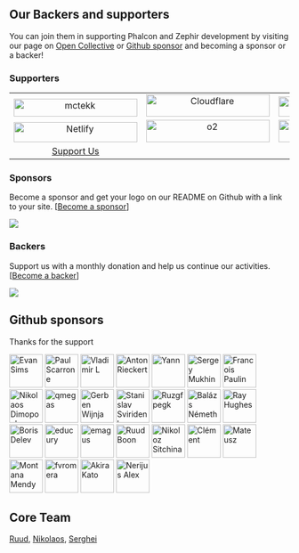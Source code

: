 ## Our Backers and supporters

You can join them in supporting Phalcon and Zephir development by visiting our page on [Open Collective](https://opencollective.com/phalcon) or [Github sponsor](https://phalcon.io/fund) and becoming a sponsor or a backer!

### Supporters

<table>
  <tbody>
    <tr>
      <td align="center" valign="bottom">
        <a href="https://mctekk.com">
          <img width="222px" height="32px" src="https://assets.phalcon.io/phalcon/images/backers/mctekk-149x34.svg" style="max-width:100%; vertical-align: bottom;" alt="mctekk">
        </a>
      </td>
      <td align="center" valign="bottom">
        <a href="https://www.cloudflare.com/">
          <img width="222px" height="40px" src="https://assets.phalcon.io/phalcon/images/backers/cloudflare.svg" style="max-width:100%;" alt="Cloudflare">
        </a>
      </td>
      <td align="center" valign="bottom">
        <a href="https://abits.com">
          <img width="222px" height="36px" src="https://assets.phalcon.io/phalcon/images/backers/abits-100x34.svg" style="max-width:100%;" alt="Abits">
        </a>
      </td>
      <td align="center" valign="bottom">
        <a href="https://algolia.com">
          <img width="222px" height="34px" src="https://assets.phalcon.io/phalcon/images/backers/algolia-725x360.svg" style="max-width:100%;" alt="Algolia">
        </a>
      </td>
    </tr>
    <tr>
    <td align="center" valign="bottom">
        <a href="https://netlify.com">
          <img width="222px" height="36px" src="https://assets.phalcon.io/phalcon/images/backers/netlify-147x40.svg" style="max-width:100%;" alt="Netlify">
        </a>
     </td>
      <td align="center" valign="bottom">
        <a href="https://odva.pro/">
          <img width="222px" height="40px" src="https://assets.phalcon.io/phalcon/images/backers/o2.svg" style="max-width:100%;" alt="o2">
        </a>
      </td>
    <td align="center" valign="bottom">   
      <a href="https://crowdin.com/">
        <img width="222px" height="40px" src="https://assets.phalcon.io/phalcon/images/backers/crowdin.png" style="max-width:100%;" alt="Crowdin">
      </a>
    </td>
     <td align="center" valign="bottom">   
      <a href="https://www.uptrends.com">
        <img width="222px" height="40px" src="https://assets.phalcon.io/phalcon/images/backers/uptrends-200x60.svg" style="max-width:100%;" alt="Uptrends Web Application Monitoring">
      </a>
    </td>
    </tr>
    <tr>
    <td align="center" valign="bottom">   
      <a href="https://phalcon.io/fund">
       Support Us
      </a>
    </td>
    </tr>
  </tbody>
</table>

### Sponsors
Become a sponsor and get your logo on our README on Github with a link to your site. [[Become a sponsor](https://opencollective.com/phalcon#sponsor)]

<a href="https://opencollective.com/phalcon/#contributors">
<img src="https://opencollective.com/phalcon/tiers/sponsors.svg?avatarHeight=48&width=800">
</a>

### Backers
Support us with a monthly donation and help us continue our activities. [[Become a backer](https://opencollective.com/phalcon#backer)]

<a href="https://opencollective.com/phalcon/#contributors">
<img src="https://opencollective.com/phalcon/tiers/backers.svg?avatarHeight=48&width=800&height=200">
</a>

## Github sponsors

Thanks for the support

[//]: github-sponsors

<a href="https://github.com/evansims"><img src="https://avatars2.githubusercontent.com/u/3093?s=460&u=cfba72529ae60e76c15dca111246baea93e333a7&v=4" title="Evan Sims" width="60" height="60"></a>
<a href="https://github.com/ninjapanzer"><img src="https://avatars1.githubusercontent.com/u/159591?s=460&v=4" title="Paul Scarrone" width="60" height="60"></a>
<a href="https://github.com/vlad-light"><img src="https://avatars1.githubusercontent.com/u/277235?s=460&v=4" title="Vladimir L" width="60" height="60"></a>
<a href="https://github.com/alrieckert"><img src="https://avatars1.githubusercontent.com/u/452786?s=460&v=4" title="Anton Rieckert" width="60" height="60"></a>
<a href="https://github.com/yannux"><img src="https://avatars.githubusercontent.com/u/533125?s=460&u=4f1e888783d1faafaa76282e5c388501c2b2df83&v=4" title="Yann" width="60" height="60"></a>
<a href="https://github.com/sinbadxiii"><img src="https://avatars2.githubusercontent.com/u/900273?s=460&v=4" title="Sergey Mukhin" width="60" height="60"></a>
<a href="https://github.com/pfz"><img src="https://avatars2.githubusercontent.com/u/1042926?s=460&u=2ef2c7abef6e873562b3fa10dbab56fc046e04f1&v=4" title="Francois Paulin" width="60" height="60"></a>
<a href="https://github.com/niden"><img src="https://avatars2.githubusercontent.com/u/1073784?s=460&v=4" title="Nikolaos Dimopoulos" width="60" height="60"></a>
<a href="https://github.com/qmegas"><img src="https://avatars3.githubusercontent.com/u/2444896?s=460&v=4" title="qmegas" width="60" height="60"></a>
<a href="https://github.com/gwijnja"><img src="https://avatars1.githubusercontent.com/u/2666867?s=460&u=7f358f88d53208909d808db17b382ae44d9eb48a&v=4" title="Gerben Wijnja" width="60" height="60"></a>
<a href="https://github.com/terolblade"><img src="https://avatars3.githubusercontent.com/u/3078649?s=460&v=4" title="Stanislav Sviridenko" width="60" height="60"></a>
<a href="https://github.com/Ruzgfpegk"><img src="https://avatars1.githubusercontent.com/u/3818364?s=460&v=4" title="Ruzgfpegk" width="60" height="60"></a>
<a href="https://github.com/zsilbi"><img src="https://avatars2.githubusercontent.com/u/3886658?s=460&v=4" title="Balázs Németh" width="60" height="60"></a>
<a href="https://github.com/RayHughes"><img src="https://avatars3.githubusercontent.com/u/4381883?s=460&u=16dbf2e3fbfae0892a858d6d4cc8869bfde6dd74&v=4" title="Ray Hughes" width="60" height="60"></a>
<a href="https://github.com/borisdelev"><img src="https://avatars.githubusercontent.com/u/4441663?s=460&u=be604c39153e26326f2123c6e1bfe880d5ec0947&v=4" title="Boris Delev" width="60" height="60"></a>
<a href="https://github.com/educury"><img src="https://avatars2.githubusercontent.com/u/5339278?s=460&v=4" title="educury" width="60" height="60"></a>
<a href="https://github.com/emagus"><img src="https://avatars3.githubusercontent.com/u/5857789?s=460&v=4" title="emagus" width="60" height="60"></a>
<a href="https://github.com/ruudboon"><img src="https://avatars3.githubusercontent.com/u/7444246?s=460&v=4" title="Ruud Boon" width="60" height="60"></a>
<a href="https://github.com/sitchi"><img src="https://avatars0.githubusercontent.com/u/11546683?s=460&v=4" title="Nikoloz Sitchinava" width="60" height="60"></a>
<a href="https://github.com/tacxticx88"><img src="https://avatars3.githubusercontent.com/u/12997062?s=460&u=5af0fbe438391ac46fb19befe0c20a4b1374e187&v=4" title="Clément" width="60" height="60"></a>
<a href="https://github.com/upabove"><img src="https://avatars.githubusercontent.com/u/17483386?v=4" title="Mateusz" width="60" height="60"></a>
<a href="https://github.com/Montana"><img src="https://avatars3.githubusercontent.com/u/20936398?s=460&v=4" title="Montana Mendy" width="60" height="60"></a>
<a href="https://github.com/fvromera"><img src="https://avatars.githubusercontent.com/u/32909196?s=460&u=a4a6d765c836be52ab247354399d0ed1a49224fa&v=4" title="fvromera" width="60" height="60"></a>
<a href="https://github.com/ak1113"><img src="https://avatars0.githubusercontent.com/u/38716832?s=460&v=4" title="Akira Kato" width="60" height="60"></a>
<a href="https://github.com/dredasss"><img src="https://avatars1.githubusercontent.com/u/38747389?s=460&u=ee99a8bb28ee6bedbbea6325d49d4eb99080d421&v=4" title="Nerijus Alex" width="60" height="60"></a>

[//]: github-sponsors

## Core Team
[Ruud](https://github.com/ruudboon), [Nikolaos](https://github.com/niden), [Serghei](https://github.com/sergeyklay)
